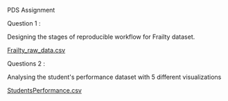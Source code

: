 PDS Assignment 


Question 1 : 

Designing the stages of  reproducible workflow for Frailty dataset.

[Frailty_raw_data.csv](https://github.com/srujan875/PDS_Assignment1/files/10848782/Frailty_raw_data.csv)


Questions 2 : 

Analysing the student's performance dataset with 5  different visualizations

[StudentsPerformance.csv](https://github.com/srujan875/PDS_Assignment1/files/10848802/StudentsPerformance.csv)
